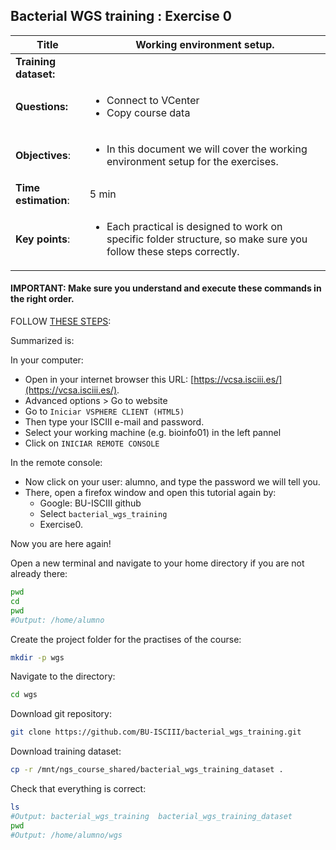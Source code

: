 ## Bacterial WGS training : Exercise 0

<div class="tables-start"></div>

|**Title**| Working environment setup.|
|---------|-------------------------------------------|
|**Training dataset:**|
|**Questions:**| <ul><li> Connect to VCenter</li><li>Copy course data</li></ul>|
|**Objectives**:|<ul><li>In this document we will cover the working environment setup for the exercises.</li></ul>|
|**Time estimation**:| 5 min |
|**Key points**:|<ul><li>Each practical is designed to work on specific folder structure, so make sure you follow these steps correctly.</li></ul>|

<div class="tables-end"></div>

#### IMPORTANT: Make sure you understand and execute these commands in the right order.

FOLLOW [THESE STEPS](../slides/tutorial_access_VirtualMachine.pdf):

Summarized is:

In your computer:

- Open in your internet browser this URL: [https://vcsa.isciii.es/](https://vcsa.isciii.es/).
- Advanced options > Go to website
- Go to `Iniciar VSPHERE CLIENT (HTML5)`
- Then type your ISCIII e-mail and password.
- Select your working machine (e.g. bioinfo01) in the left pannel
- Click on `INICIAR REMOTE CONSOLE`

In the remote console:

- Now click on your user: alumno, and type the password we will tell you.
- There, open a firefox window and open this tutorial again by:
  - Google: BU-ISCIII github
  - Select `bacterial_wgs_training`
  - Exercise0.

Now you are here again!

Open a new terminal and navigate to your home directory if you are not already there:

```bash
pwd
cd
pwd
#Output: /home/alumno
```

Create the project folder for the practises of the course:

```bash
mkdir -p wgs
```

Navigate to the directory:

```bash
cd wgs
```

Download git repository:

```bash
git clone https://github.com/BU-ISCIII/bacterial_wgs_training.git
```

Download training dataset:

```bash
cp -r /mnt/ngs_course_shared/bacterial_wgs_training_dataset .
```

Check that everything is correct:

```bash
ls
#Output: bacterial_wgs_training  bacterial_wgs_training_dataset
pwd
#Output: /home/alumno/wgs
```
